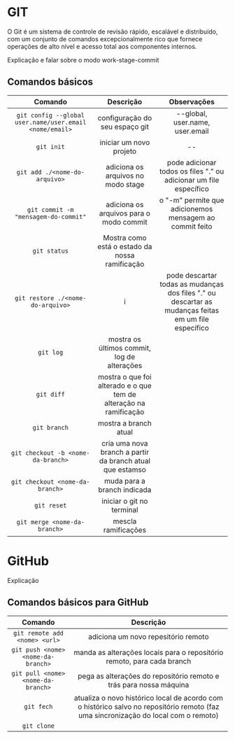 # GIT
O Git é um sistema de controle de revisão rápido, escalável e distribuído, com um conjunto de comandos excepcionalmente rico que fornece operações de alto nível e acesso total aos componentes internos.


Explicação e falar sobre o modo work-stage-commit

## Comandos básicos

|  Comando  |    Descrição    | Observações |
| :-------: | :-------------: | :---------: |
| `git config --global user.name/user.email <nome/email>` | configuração do seu espaço git| --global, user.name, user.email|
| `git init` | iniciar um novo projeto | -- |
| `git add ./<nome-do-arquivo>` | adiciona os arquivos no modo stage | pode adicionar todos os files "." ou adicionar um file específico|
| `git commit -m "mensagem-do-commit"` | adiciona os arquivos para o modo commit | o "-m" permite que adicionemos mensagem ao commit feito |
| `git status` | Mostra como está o estado da nossa ramificação |
| `git restore ./<nome-do-arquivo>` | i | pode descartar todas as mudanças dos files "." ou descartar as mudanças feitas em um file específico | 
| `git log` | mostra os últimos commit, log de alterações |
| `git diff` | mostra o que foi alterado e o que tem de alteração na ramificação |
| `git branch` | mostra a branch atual |
| `git checkout -b <nome-da-branch>` | cria uma nova branch a partir da branch atual que estamso |
| `git checkout <nome-da-branch>` | muda para a branch indicada  |
| `git reset` | iniciar o git no terminal |
| `git merge <nome-da-branch>` | mescla ramificações |


# GitHub
Explicação

## Comandos básicos para GitHub


| Comando    | Descrição                 |
| :--------: | :-----------------------: |
| `git remote add <nome> <url>` | adiciona um novo repesitório remoto |
| `git push <nome> <nome-da-branch>` | manda as alterações locais para o repositório remoto, para cada branch |
| `git pull <nome> <nome-da-branch>` | pega as alterações do repositório remoto e trás para nossa máquina |
| `git fech` | atualiza o novo histórico local de acordo com o histórico salvo no repositório remoto (faz uma sincronização do local com o remoto) |
| `git clone` |  |
